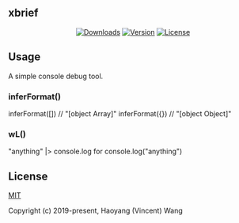 ## xbrief

<p align="center">
  <a href="https://npmcharts.com/compare/xbrief?minimal=true"><img src="https://img.shields.io/npm/dm/xbrief.svg" alt="Downloads"></a>
  <a href="https://www.npmjs.com/package/xbrief"><img src="https://img.shields.io/npm/v/xbrief.svg" alt="Version"></a>
  <a href="https://www.npmjs.com/package/xbrief"><img src="https://img.shields.io/npm/l/xbrief.svg" alt="License"></a>
</p>

## Usage

A simple console debug tool.

### inferFormat()
inferFormat([]) // "[object Array]"
inferFormat({}) // "[object Object]"

### wL()
"anything"  |> console.log for console.log("anything") 

## License

[MIT](http://opensource.org/licenses/MIT)

Copyright (c) 2019-present, Haoyang (Vincent) Wang
